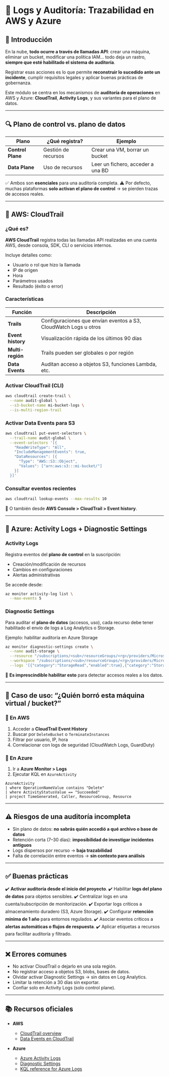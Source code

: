 # 🧾 Logs y Auditoría: Trazabilidad en AWS y Azure

## 🧭 Introducción

En la nube, **todo ocurre a través de llamadas API**: crear una máquina, eliminar un bucket, modificar una política IAM… todo deja un rastro, **siempre que esté habilitado el sistema de auditoría**.

Registrar esas acciones es lo que permite **reconstruir lo sucedido ante un incidente**, cumplir requisitos legales y aplicar buenas prácticas de gobernanza.

Este módulo se centra en los mecanismos de **auditoría de operaciones** en AWS y Azure: **CloudTrail**, **Activity Logs**, y sus variantes para el plano de datos.

---

## 🔍 Plano de control vs. plano de datos

| Plano             | ¿Qué registra?      | Ejemplo                           |
| ----------------- | ------------------- | --------------------------------- |
| **Control Plane** | Gestión de recursos | Crear una VM, borrar un bucket    |
| **Data Plane**    | Uso de recursos     | Leer un fichero, acceder a una BD |

✅ Ambos son **esenciales** para una auditoría completa.
⚠️ Por defecto, muchas plataformas **solo activan el plano de control** → se pierden trazas de accesos reales.

---

## 🧰 AWS: CloudTrail

### ¿Qué es?

**AWS CloudTrail** registra todas las llamadas API realizadas en una cuenta AWS, desde consola, SDK, CLI o servicios internos.

Incluye detalles como:

* Usuario o rol que hizo la llamada
* IP de origen
* Hora
* Parámetros usados
* Resultado (éxito o error)

### Características

| Función           | Descripción                                                      |
| ----------------- | ---------------------------------------------------------------- |
| **Trails**        | Configuraciones que envían eventos a S3, CloudWatch Logs u otros |
| **Event history** | Visualización rápida de los últimos 90 días                      |
| **Multi-región**  | Trails pueden ser globales o por región                          |
| **Data Events**   | Auditan acceso a objetos S3, funciones Lambda, etc.              |

### Activar CloudTrail (CLI)

```bash
aws cloudtrail create-trail \
  --name audit-global \
  --s3-bucket-name mi-bucket-logs \
  --is-multi-region-trail
```

### Activar Data Events para S3

```bash
aws cloudtrail put-event-selectors \
  --trail-name audit-global \
  --event-selectors '[{
    "ReadWriteType": "All",
    "IncludeManagementEvents": true,
    "DataResources": [{
      "Type": "AWS::S3::Object",
      "Values": ["arn:aws:s3:::mi-bucket/"]
    }]
  }]'
```

### Consultar eventos recientes

```bash
aws cloudtrail lookup-events --max-results 10
```

📌 O también desde **AWS Console > CloudTrail > Event history**.

---

## 🧰 Azure: Activity Logs + Diagnostic Settings

### Activity Logs

Registra eventos del **plano de control** en la suscripción:

* Creación/modificación de recursos
* Cambios en configuraciones
* Alertas administrativas

Se accede desde:

```bash
az monitor activity-log list \
  --max-events 5
```

### Diagnostic Settings

Para auditar el **plano de datos** (accesos, uso), cada recurso debe tener habilitado el envío de logs a Log Analytics o Storage.

Ejemplo: habilitar auditoría en Azure Storage

```bash
az monitor diagnostic-settings create \
  --name audit-storage \
  --resource "/subscriptions/<sub>/resourceGroups/<rg>/providers/Microsoft.Storage/storageAccounts/<storage>" \
  --workspace "/subscriptions/<sub>/resourceGroups/<rg>/providers/Microsoft.OperationalInsights/workspaces/<workspace>" \
  --logs '[{"category":"StorageRead","enabled":true},{"category":"StorageWrite","enabled":true}]'
```

📌 **Es imprescindible habilitar esto** para detectar accesos reales a los datos.

---

## 🧪 Caso de uso: “¿Quién borró esta máquina virtual / bucket?”

### 🔎 En AWS

1. Acceder a **CloudTrail Event History**
2. Buscar por `DeleteBucket` o `TerminateInstances`
3. Filtrar por usuario, IP, hora
4. Correlacionar con logs de seguridad (CloudWatch Logs, GuardDuty)

### 🔎 En Azure

1. Ir a **Azure Monitor > Logs**
2. Ejecutar KQL en `AzureActivity`

```kql
AzureActivity
| where OperationNameValue contains "Delete"
| where ActivityStatusValue == "Succeeded"
| project TimeGenerated, Caller, ResourceGroup, Resource
```

---

## ⚠️ Riesgos de una auditoría incompleta

* Sin plano de datos: **no sabrás quién accedió a qué archivo o base de datos**
* Retención corta (7–30 días): **imposibilidad de investigar incidentes antiguos**
* Logs dispersos por recurso → **baja trazabilidad**
* Falta de correlación entre eventos → **sin contexto para análisis**

---

## ✅ Buenas prácticas

✔️ **Activar auditoría desde el inicio del proyecto**.
✔️ Habilitar **logs del plano de datos** para objetos sensibles.
✔️ Centralizar logs en una cuenta/subscripción de monitorización.
✔️ Exportar logs críticos a almacenamiento duradero (S3, Azure Storage).
✔️ Configurar **retención mínima de 1 año** para entornos regulados.
✔️ Asociar eventos críticos a **alertas automáticas o flujos de respuesta**.
✔️ Aplicar etiquetas a recursos para facilitar auditoría y filtrado.

---

## ❌ Errores comunes

* No activar CloudTrail o dejarlo en una sola región.
* No registrar acceso a objetos S3, blobs, bases de datos.
* Olvidar activar Diagnostic Settings → sin datos en Log Analytics.
* Limitar la retención a 30 días sin exportar.
* Confiar solo en Activity Logs (solo control plane).

---

## 📚 Recursos oficiales

* **AWS**

  * [CloudTrail overview](https://docs.aws.amazon.com/awscloudtrail/latest/userguide/cloudtrail-user-guide.html)
  * [Data Events en CloudTrail](https://docs.aws.amazon.com/awscloudtrail/latest/userguide/logging-data-events-with-cloudtrail.html)

* **Azure**

  * [Azure Activity Logs](https://learn.microsoft.com/en-us/azure/azure-monitor/platform/activity-log)
  * [Diagnostic Settings](https://learn.microsoft.com/en-us/azure/azure-monitor/essentials/diagnostic-settings)
  * [KQL reference for Azure Logs](https://learn.microsoft.com/en-us/azure/data-explorer/kusto/query/)
